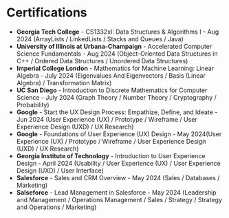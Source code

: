 # Certifications

<ul>
  <li><b>Georgia Tech College</b> - CS1332xI: Data Structures & Algorithms I - Aug 2024 (ArrayLists / LinkedLists / Stacks and Queues / Java)</li>
  <li><b>University of Illinois at Urbana-Champaign</b> - Accelerated Computer Science Fundamentals - Aug 2024 (Object-Oriented Data Structures in C++ / Ordered Data Structures / Unordered Data Structures)</li>
  <li><b>Imperial College London</b> - Mathematics for Machine Learning: Linear Algebra - July 2024 (Eigenvalues And Eigenvectors / Basis (Linear Algebra) / Transformation Matrix)</li>
  <li><b>UC San Diego</b> - Introduction to Discrete Mathematics for Computer Science - July 2024 (Graph Theory / Number Theory / Cryptography / Probability)</li>
  <li><b>Google</b> - Start the UX Design Process: Empathize, Define, and Ideate - Jun 2024 (User Experience (UX) / Prototype / Wireframe / User Experience Design (UXD) / UX Research)</li>
  <li><b>Google</b> - Foundations of User Experience (UX) Design - May 2024(User Experience (UX) / Prototype / Wireframe / User Experience Design (UXD) / UX Research)</li>
  <li><b>Georgia Institute of Technology</b> - Introduction to User Experience Design - April 2024 (Usability / User Experience (UX) / User Experience Design (UXD) / User Interface)</li>
  <li><b>Salesforce</b> - Sales and CRM Overview - May 2024 (Sales / Databases / Marketing)</li>
  <li><b>Salseforce</b> - Lead Management in Salesforce - May 2024 (Leadership and Management / Operations Management / Sales / Strategy / Strategy and Operations / Marketing)</li>
</ul>
